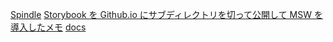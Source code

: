 [Spindle](https://spindle.ameba.design/principles/)
[Storybook を Github.io にサブディレクトリを切って公開して MSW を導入したメモ](https://qiita.com/hibohiboo/items/9635105f6d2e909c6115)
[docs](https://zenn.dev/sa2knight/books/storybook-7-with-vue-3/viewer/addon_docs)
